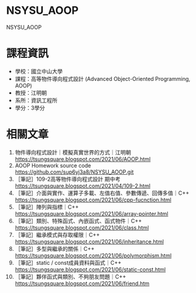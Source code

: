 # NSYSU_AOOP
 NSYSU_AOOP

# 課程資訊
* 學校：國立中山大學
* 課程：高等物件導向程式設計 (Advanced Object-Oriented Programming, AOOP)
* 教授：江明朝
* 系所：資訊工程所
* 學分：3學分

# 相關文章
1. 物件導向程式設計｜模擬真實世界的方式｜江明朝  https://tsungsquare.blogspot.com/2021/06/AOOP.html
2. AOOP Homework source code  https://github.com/sup6yj3a8/NSYSU_AOOP.git
3. ［筆記］109-2高等物件導向程式設計 期中考  https://tsungsquare.blogspot.com/2021/04/109-2.html
4. ［筆記］介面與實作、運算子多載、左值右值、參數傳遞、回傳多值｜C++  https://tsungsquare.blogspot.com/2021/06/cpp-fucnction.html
5. ［筆記］陣列與指標｜C++  https://tsungsquare.blogspot.com/2021/06/array-pointer.html
6. ［筆記］類別、特殊函式、內嵌函式、函式物件｜C++  https://tsungsquare.blogspot.com/2021/06/class.html
7. ［筆記］繼承模式與存取權限｜C++  https://tsungsquare.blogspot.com/2021/06/inheritance.html
8. ［筆記］多型與繼承的關係｜C++  https://tsungsquare.blogspot.com/2021/06/polymorphism.html
9. ［筆記］static / const成員資料與函式｜C++  https://tsungsquare.blogspot.com/2021/06/static-const.html
10. ［筆記］夥伴函式與類別、不夠朋友問題｜C++  https://tsungsquare.blogspot.com/2021/06/friend.htm
